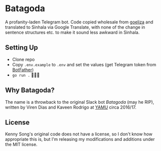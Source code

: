 # Batagoda

A profanity-laden Telegram bot. Code copied wholesale from [goeliza](https://github.com/kennysong/goeliza)
and translated to Sinhala via Google Translate, with none of the change in sentence structures
etc. to make it sound less awkward in Sinhala.

## Setting Up

- Clone repo
- Copy `.env.example` to `.env` and set the values (get Telegram token from
  [BotFather](https://telegram.me/BotFather))
- `go run .` 🤷🏽‍♀️

## Why Batagoda?

The name is a throwback to the original Slack bot _Batagoda_ (may he RIP), written by Viren Dias and
Kaveen Rodrigo at [YAMU](https://www.yamu.lk) circa 2016/17.

## License

Kenny Song's original code does not have a license, so I don't know how appropriate this is, but I'm
releasing my modifications and additions under the MIT license.
